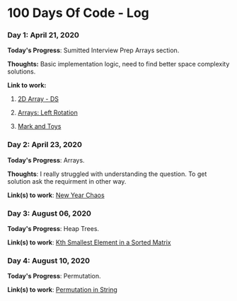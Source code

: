 # 100 Days Of Code - Log

### Day 1: April 21, 2020

**Today's Progress**: Sumitted Interview Prep Arrays section.

**Thoughts:** Basic implementation logic, need to find better space complexity solutions.

**Link to work:** 
1. [2D Array - DS](https://www.hackerrank.com/challenges/2d-array/problem?h_l=interview&playlist_slugs%5B%5D=interview-preparation-kit&playlist_slugs%5B%5D=arrays)

2. [Arrays: Left Rotation](https://www.hackerrank.com/challenges/ctci-array-left-rotation/problem?h_l=interview&playlist_slugs%5B%5D=interview-preparation-kit&playlist_slugs%5B%5D=arrays)

3. [Mark and Toys](https://www.hackerrank.com/challenges/mark-and-toys/problem?h_l=interview&playlist_slugs%5B%5D=interview-preparation-kit&playlist_slugs%5B%5D=sorting)

### Day 2: April 23, 2020

**Today's Progress**: Arrays.

**Thoughts**: I really struggled with understanding the question. To get solution ask the requirment in other way.

**Link(s) to work**: [New Year Chaos](https://www.hackerrank.com/challenges/new-year-chaos/problem?h_l=interview&playlist_slugs%5B%5D=interview-preparation-kit&playlist_slugs%5B%5D=arrays)

### Day 3: August 06, 2020

**Today's Progress**: Heap Trees.

**Link(s) to work**: [Kth Smallest Element in a Sorted Matrix](https://leetcode.com/problems/kth-smallest-element-in-a-sorted-matrix/)

### Day 4: August 10, 2020

**Today's Progress**: Permutation.

**Link(s) to work**: [Permutation in String](https://leetcode.com/problems/permutation-in-string/)

